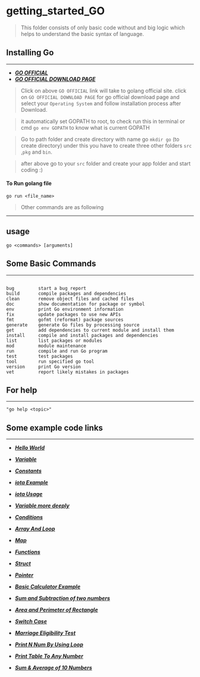 # getting_started_GO

 >This folder consists of only basic code without and big logic
 which helps to understand the basic syntax of language.

## Installing Go
----

* ***[ GO OFFICIAL ](https://golang.org/)***
* ***[ GO OFFICIAL DOWNLOAD PAGE](https://golang.org/dl/)***

>Click on above `GO OFFICIAL` link will take to golang official site.
click on `GO OFFICIAL DOWNLOAD PAGE` for go official download page and select your `Operating System`
and follow installation process after Download.

> it automatically set GOPATH to root, to check run this in terminal or cmd `go env GOPATH`
to know what is current GOPATH

>Go to path folder and create directory with name go `mkdir go` (to create directory)
under this you have to create three other folders `src` ,`pkg` and `bin`.

> after above go to your `src` folder and create your app folder and start coding :)

#### To Run golang file

` go run <file_name> `

> Other commands are as following

----
## usage
    go <commands> [arguments]

## Some Basic Commands
----
```

bug         start a bug report
build       compile packages and dependencies
clean       remove object files and cached files
doc         show documentation for package or symbol
env         print Go environment information
fix         update packages to use new APIs
fmt         gofmt (reformat) package sources
generate    generate Go files by processing source
get         add dependencies to current module and install them
install     compile and install packages and dependencies
list        list packages or modules
mod         module maintenance
run         compile and run Go program
test        test packages
tool        run specified go tool
version     print Go version
vet         report likely mistakes in packages

```

## For help

--------

`"go help <topic>"`

## Some example code links
----

* ***[Hello World](https://github.com/ankurrai1/getting_started_GO/blob/master/hello.go)***
* ***[Variable](https://github.com/ankurrai1/getting_started_GO/blob/master/variable.go)***
* ***[Constants ](https://github.com/ankurrai1/getting_started_GO/blob/master/constants.go)***
* ***[iota Example ](https://github.com/ankurrai1/getting_started_GO/blob/master/iota_example.go)***
* ***[iota Usage ](https://github.com/ankurrai1/getting_started_GO/blob/master/iota_usage.go)***
* ***[Variable more deeply](https://github.com/ankurrai1/getting_started_GO/blob/master/advance_variable.go)***
* ***[Conditions](https://github.com/ankurrai1/getting_started_GO/blob/master/consditions.go)***
* ***[Array And Loop](https://github.com/ankurrai1/getting_started_GO/blob/master/loop.go)***
* ***[Map](https://github.com/ankurrai1/getting_started_GO/blob/master/json_like_map.go)***
* ***[Functions](https://github.com/ankurrai1/getting_started_GO/blob/master/functions.go)***
* ***[Struct](https://github.com/ankurrai1/getting_started_GO/blob/master/struct.go)***
* ***[Pointer](https://github.com/ankurrai1/getting_started_GO/blob/master/pointer.go)***
* ***[Basic Calculator Example](https://github.com/ankurrai1/getting_started_GO/blob/master/calculater.go)***
* ***[Sum and Subtraction of two numbers](https://github.com/ankurrai1/getting_started_GO/blob/master/sum_sub.go)***
* ***[Area and Perimeter of Rectangle](https://github.com/ankurrai1/getting_started_GO/blob/master/rect.go)***
* ***[Switch Case](https://github.com/ankurrai1/getting_started_GO/blob/master/switch.go)***
* ***[Marriage Eligibility Test](https://github.com/ankurrai1/getting_started_GO/blob/master/marriage_eligibility_test.go)***
* ***[Print N Num By Using Loop](https://github.com/ankurrai1/getting_started_GO/blob/master/loop2.go)***

* ***[Print Table To Any Number ](https://github.com/ankurrai1/getting_started_GO/blob/master/table.go)***

* ***[Sum & Average of 10 Numbers](https://github.com/ankurrai1/getting_started_GO/blob/master/sum_average.go)***
